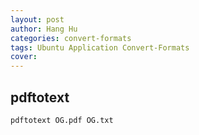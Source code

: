 ```yaml
---
layout: post
author: Hang Hu
categories: convert-formats
tags: Ubuntu Application Convert-Formats 
cover: 
---
```


## pdftotext

```
pdftotext OG.pdf OG.txt
```
